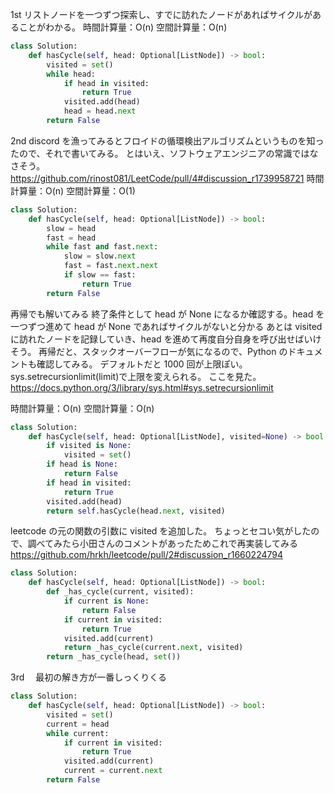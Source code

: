 1st
リストノードを一つずつ探索し、すでに訪れたノードがあればサイクルがあることがわかる。
時間計算量：O(n)
空間計算量：O(n)

```python
class Solution:
    def hasCycle(self, head: Optional[ListNode]) -> bool:
        visited = set()
        while head:
            if head in visited:
                return True
            visited.add(head)
            head = head.next
        return False
```

2nd
discord を漁ってみるとフロイドの循環検出アルゴリズムというものを知ったので、それで書いてみる。
とはいえ、ソフトウェアエンジニアの常識ではなさそう。https://github.com/rinost081/LeetCode/pull/4#discussion_r1739958721
時間計算量：O(n)
空間計算量：O(1)

```python
class Solution:
    def hasCycle(self, head: Optional[ListNode]) -> bool:
        slow = head
        fast = head
        while fast and fast.next:
            slow = slow.next
            fast = fast.next.next
            if slow == fast:
                return True
        return False
```

再帰でも解いてみる
終了条件として head が None になるか確認する。head を一つずつ進めて head が None であればサイクルがないと分かる
あとは visited に訪れたノードを記録していき、head を進めて再度自分自身を呼び出せばいけそう。
再帰だと、スタックオーバーフローが気になるので、Python のドキュメントも確認してみる。
デフォルトだと 1000 回が上限ぽい。sys.setrecursionlimit(limit)で上限を変えられる。
ここを見た。https://docs.python.org/3/library/sys.html#sys.setrecursionlimit

時間計算量：O(n)
空間計算量：O(n)

```python
class Solution:
    def hasCycle(self, head: Optional[ListNode], visited=None) -> bool:
        if visited is None:
            visited = set()
        if head is None:
            return False
        if head in visited:
            return True
        visited.add(head)
        return self.hasCycle(head.next, visited)
```

leetcode の元の関数の引数に visited を追加した。
ちょっとセコい気がしたので、調べてみたら小田さんのコメントがあったためこれで再実装してみる
https://github.com/hrkh/leetcode/pull/2#discussion_r1660224794

```python
class Solution:
    def hasCycle(self, head: Optional[ListNode]) -> bool:
        def _has_cycle(current, visited):
            if current is None:
                return False
            if current in visited:
                return True
            visited.add(current)
            return _has_cycle(current.next, visited)
        return _has_cycle(head, set())
```

3rd
　最初の解き方が一番しっくりくる

```python
class Solution:
    def hasCycle(self, head: Optional[ListNode]) -> bool:
        visited = set()
        current = head
        while current:
            if current in visited:
                return True
            visited.add(current)
            current = current.next
        return False
```
